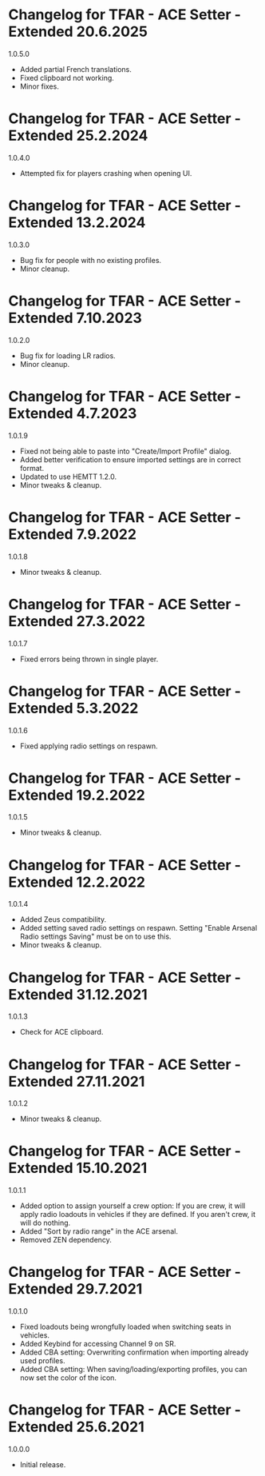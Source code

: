 # Changelog for TFAR - ACE Setter - Extended 20.6.2025

1.0.5.0
- Added partial French translations.
- Fixed clipboard not working.
- Minor fixes.

# Changelog for TFAR - ACE Setter - Extended 25.2.2024

1.0.4.0
- Attempted fix for players crashing when opening UI.

# Changelog for TFAR - ACE Setter - Extended 13.2.2024

1.0.3.0
- Bug fix for people with no existing profiles.
- Minor cleanup.

# Changelog for TFAR - ACE Setter - Extended 7.10.2023

1.0.2.0
- Bug fix for loading LR radios.
- Minor cleanup.

# Changelog for TFAR - ACE Setter - Extended 4.7.2023

1.0.1.9
- Fixed not being able to paste into "Create/Import Profile" dialog.
- Added better verification to ensure imported settings are in correct format.
- Updated to use HEMTT 1.2.0.
- Minor tweaks & cleanup.

# Changelog for TFAR - ACE Setter - Extended 7.9.2022

1.0.1.8
- Minor tweaks & cleanup.

# Changelog for TFAR - ACE Setter - Extended 27.3.2022

1.0.1.7
- Fixed errors being thrown in single player.

# Changelog for TFAR - ACE Setter - Extended 5.3.2022

1.0.1.6
- Fixed applying radio settings on respawn.

# Changelog for TFAR - ACE Setter - Extended 19.2.2022

1.0.1.5
- Minor tweaks & cleanup.

# Changelog for TFAR - ACE Setter - Extended 12.2.2022

1.0.1.4
- Added Zeus compatibility.
- Added setting saved radio settings on respawn. Setting "Enable Arsenal Radio settings Saving" must be on to use this.
- Minor tweaks & cleanup.

# Changelog for TFAR - ACE Setter - Extended 31.12.2021

1.0.1.3
- Check for ACE clipboard.

# Changelog for TFAR - ACE Setter - Extended 27.11.2021

1.0.1.2
- Minor tweaks & cleanup.

# Changelog for TFAR - ACE Setter - Extended 15.10.2021

1.0.1.1
- Added option to assign yourself a crew option:
    If you are crew, it will apply radio loadouts in vehicles if they are defined.
    If you aren't crew, it will do nothing.
- Added "Sort by radio range" in the ACE arsenal.
- Removed ZEN dependency.

# Changelog for TFAR - ACE Setter - Extended 29.7.2021

1.0.1.0
- Fixed loadouts being wrongfully loaded when switching seats in vehicles.
- Added Keybind for accessing Channel 9 on SR.
- Added CBA setting: Overwriting confirmation when importing already used profiles.
- Added CBA setting: When saving/loading/exporting profiles, you can now set the color of the icon.

# Changelog for TFAR - ACE Setter - Extended 25.6.2021

1.0.0.0
- Initial release.

